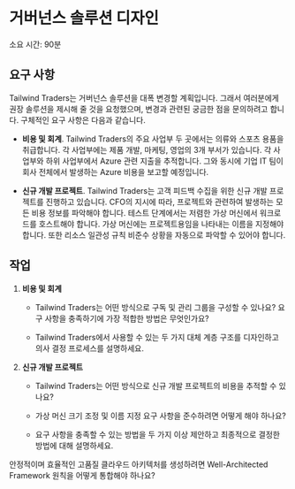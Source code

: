 ﻿---
casestudy:
    title: '거버넌스 솔루션 디자인'
    module: '모듈 1: 거버넌스 솔루션 디자인'
---

# 거버넌스 솔루션 디자인

소요 시간: 90분

## 요구 사항

Tailwind Traders는 거버넌스 솔루션을 대폭 변경할 계획입니다. 그래서 여러분에게 권장 솔루션을 제시해 줄 것을 요청했으며, 변경과 관련된 궁금한 점을 문의하려고 합니다. 구체적인 요구 사항은 다음과 같습니다.

* **비용 및 회계**. Tailwind Traders의 주요 사업부 두 곳에서는 의류와 스포츠 용품을 취급합니다. 각 사업부에는 제품 개발, 마케팅, 영업의 3개 부서가 있습니다. 각 사업부와 하위 사업부에서 Azure 관련 지출을 추적합니다. 그와 동시에 기업 IT 팀이 회사 전체에서 발생하는 Azure 비용을 보고할 예정입니다.

* **신규 개발 프로젝트**. Tailwind Traders는 고객 피드백 수집을 위한 신규 개발 프로젝트를 진행하고 있습니다. CFO의 지시에 따라, 프로젝트와 관련하여 발생하는 모든 비용 정보를 파악해야 합니다. 테스트 단계에서는 저렴한 가상 머신에서 워크로드를 호스트해야 합니다. 가상 머신에는 프로젝트용임을 나타내는 이름을 지정해야 합니다. 또한 리소스 일관성 규칙 비준수 상황을 자동으로 파악할 수 있어야 합니다.

## 작업

1. **비용 및 회계** 

    * Tailwind Traders는 어떤 방식으로 구독 및 관리 그룹을 구성할 수 있나요? 요구 사항을 충족하기에 가장 적합한 방법은 무엇인가요? 

    * Tailwind Traders에서 사용할 수 있는 두 가지 대체 계층 구조를 디자인하고 의사 결정 프로세스를 설명하세요.

2. **신규 개발 프로젝트** 

    * Tailwind Traders는 어떤 방식으로 신규 개발 프로젝트의 비용을 추적할 수 있나요?

    * 가상 머신 크기 조정 및 이름 지정 요구 사항을 준수하려면 어떻게 해야 하나요? 

    * 요구 사항을 충족할 수 있는 방법을 두 가지 이상 제안하고 최종적으로 결정한 방법에 대해 설명하세요. 

안정적이며 효율적인 고품질 클라우드 아키텍처를 생성하려면 Well-Architected Framework 원칙을 어떻게 통합해야 하나요?

